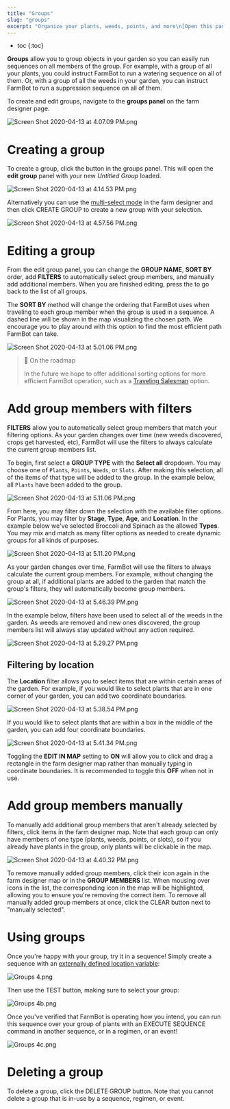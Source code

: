 ```yaml
---
title: "Groups"
slug: "groups"
excerpt: "Organize your plants, weeds, points, and more\n[Open this panel in the app](https://my.farm.bot/app/designer/groups)"
---
```


* toc
{:toc}

**Groups** allow you to group objects in your garden so you can easily run sequences on all members of the group. For example, with a group of all your plants, you could instruct FarmBot to run a watering sequence on all of them. Or, with a group of all the weeds in your garden, you can instruct FarmBot to run a suppression sequence on all of them.

To create and edit groups, navigate to the **groups panel** on the farm designer page.

![Screen Shot 2020-04-13 at 4.07.09 PM.png](Screen_Shot_2020-04-13_at_4.07.09_PM.png)

# Creating a group
To create a group, click the <span class="fb-button fb-blue"><i class="fa fa-plus"></i></span> button in the groups panel. This will open the **edit group** panel with your new _Untitled Group_ loaded.

![Screen Shot 2020-04-13 at 4.14.53 PM.png](Screen_Shot_2020-04-13_at_4.14.53_PM.png)

Alternatively you can use the [multi-select mode](../../The-FarmBot-Web-App/farm-designer.md#multi-select-mode) in the farm designer and then click <span class="fb-button fb-blue">CREATE GROUP</span> to create a new group with your selection.

![Screen Shot 2020-04-13 at 4.57.56 PM.png](Screen_Shot_2020-04-13_at_4.57.56_PM.png)

# Editing a group
From the edit group panel, you can change the **GROUP NAME**, **SORT BY** order, add **FILTERS** to automatically select group members, and manually add additional members. When you are finished editing, press the <i class="fa fa-arrow-left"></i> to go back to the list of all groups.

The **SORT BY** method will change the ordering that FarmBot uses when traveling to each group member when the group is used in a sequence. A dashed line will be shown in the map visualizing the chosen path. We encourage you to play around with this option to find the most efficient path FarmBot can take.

![Screen Shot 2020-04-13 at 5.01.06 PM.png](Screen_Shot_2020-04-13_at_5.01.06_PM.png)

> 📘 On the roadmap
>
> In the future we hope to offer additional sorting options for more efficient FarmBot operation, such as a [Traveling Salesman](https://en.wikipedia.org/wiki/Travelling_salesman_problem) option.

# Add group members with filters
**FILTERS** allow you to automatically select group members that match your filtering options. As your garden changes over time (new weeds discovered, crops get harvested, etc), FarmBot will use the filters to always calculate the current group members list.

To begin, first select a **GROUP TYPE** with the **Select all** dropdown. You may choose one of `Plants`, `Points`, `Weeds`, or `Slots`. After making this selection, all of the items of that type will be added to the group. In the example below, all `Plants` have been added to the group.

![Screen Shot 2020-04-13 at 5.11.06 PM.png](Screen_Shot_2020-04-13_at_5.11.06_PM.png)

From here, you may filter down the selection with the available filter options. For Plants, you may filter by **Stage**, **Type**, **Age**, and **Location**. In the example below we've selected Broccoli and Spinach as the allowed **Types**. You may mix and match as many filter options as needed to create dynamic groups for all kinds of purposes.

![Screen Shot 2020-04-13 at 5.11.20 PM.png](Screen_Shot_2020-04-13_at_5.11.20_PM.png)

As your garden changes over time, FarmBot will use the filters to always calculate the current group members. For example, without changing the group at all, if additional plants are added to the garden that match the group's filters, they will automatically become group members.

![Screen Shot 2020-04-13 at 5.46.39 PM.png](Screen_Shot_2020-04-13_at_5.46.39_PM.png)

In the example below, filters have been used to select all of the weeds in the garden. As weeds are removed and new ones discovered, the group members list will always stay updated without any action required.

![Screen Shot 2020-04-13 at 5.29.27 PM.png](Screen_Shot_2020-04-13_at_5.29.27_PM.png)

## Filtering by location
The **Location** filter allows you to select items that are within certain areas of the garden. For example, if you would like to select plants that are in one corner of your garden, you can add two coordinate boundaries.

![Screen Shot 2020-04-13 at 5.38.54 PM.png](Screen_Shot_2020-04-13_at_5.38.54_PM.png)

If you would like to select plants that are within a box in the middle of the garden, you can add four coordinate boundaries.

![Screen Shot 2020-04-13 at 5.41.34 PM.png](Screen_Shot_2020-04-13_at_5.41.34_PM.png)

Toggling the **EDIT IN MAP** setting to **ON** will allow you to click and drag a rectangle in the farm designer map rather than manually typing in coordinate boundaries. It is recommended to toggle this **OFF** when not in use.

# Add group members manually
To manually add additional group members that aren't already selected by filters, click items in the farm designer map. Note that each group can only have members of one type (plants, weeds, points, or slots), so if you already have plants in the group, only plants will be clickable in the map.

![Screen Shot 2020-04-13 at 4.40.32 PM.png](Screen_Shot_2020-04-13_at_4.40.32_PM.png)

To remove manually added group members, click their icon again in the farm designer map or in the **GROUP MEMBERS** list. When mousing over icons in the list, the corresponding icon in the map will be highlighted, allowing you to ensure you're removing the correct item. To remove all manually added group members at once, click the <span class="fb-button fb-red">CLEAR</span> button next to "manually selected".

# Using groups
Once you're happy with your group, try it in a sequence! Simply create a sequence with an [externally defined location variable](../../The-FarmBot-Web-App/sequences/externally-defined-variables.md):

![Groups 4.png](Groups_4.png)

Then use the <span class="fb-button fb-orange">TEST</span> button, making sure to select your group:

![Groups 4b.png](Groups_4b.png)

Once you've verified that FarmBot is operating how you intend, you can run this sequence over your group of plants with an <span class="fb-step fb-execute">EXECUTE SEQUENCE</span> command in another sequence, or in a regimen, or an event!

![Groups 4c.png](Groups_4c.png)

# Deleting a group
To delete a group, click the <span class="fb-button fb-red">DELETE GROUP</span> button. Note that you cannot delete a group that is in-use by a sequence, regimen, or event.
